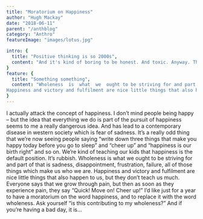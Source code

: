 ```yaml
---
title: "Moratorium on Happiness"
author: "Hugh Mackay"
date: "2018-06-11"
parent: "/anthblog"
category: "Anthro"
featureImage: "images/lotus.jpg"

intro: {
  title: "Positive thinking is so 2000s",
  content: "And it's kind of boring to be honest. And toxic. Anyway. This is an antique lightbulb quote for me, coming from a younger rebecca who had spent many years cultivating (indoctrinating?) a relentlessly positive disposition"
}
feature: {
  title: "Something something",
  content: "Wholeness  is  what  we  ought to be striving for and part of that is sadness, disappointment, frustration, failure, all of those things which make  us  who  we  are.
Happiness and victory and fulfilment are nice little things that also happen to us,  but  they  don’t  teach  us  much."
}
---
```

I  actually attack the  concept of happiness.
I  don’t  mind  people  being  happy – but  the  idea  that  everything  we  do  is part  of  the  pursuit  of  happiness  seems  to  me  a  really dangerous idea. And has lead to a contemporary disease in western society which is fear of sadness.
It’s a really odd thing that we’re now seeing people saying “write down three things that make you happy today before you go to sleep” and  “cheer up” and  “happiness is our birth right”  and so on.
We’re kind of teaching our kids that happiness is the default position. It’s rubbish.
Wholeness  is  what  we  ought to be striving for and part of that is sadness, disappointment, frustration, failure, all of those things which make  us  who  we  are.
Happiness and victory and fulfilment are nice little things that also happen to us,  but  they  don’t  teach  us  much.
Everyone  says  that  we  grow  through  pain,  but  then  as  soon as  they  experience  pain,  they  say “Quick! Move on! Cheer up!”
I’d  like  just  for  a  year  to  have  a  moratorium  on  the  word  happiness,  and  to  replace  it  with  the word wholeness. Ask yourself “is this contributing to my wholeness?” And if you’re having a bad day, it is…